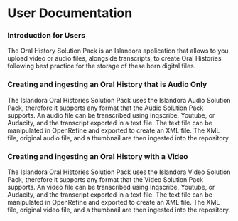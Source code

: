 User Documentation
==================

### Introduction for Users

The Oral History Solution Pack is an Islandora application that allows to you upload video or audio files, alongside transcripts, to create Oral Histories following best practice for the storage of these born digital files.

### Creating and ingesting an Oral History that is Audio Only

The Islandora Oral Histories Solution Pack uses the Islandora Audio Solution Pack, therefore it supports any format that the Audio Solution Pack supports. An audio file can be transcribed using Inqscribe, Youtube, or Audacity, and the transcript exported in a text file. The text file can be manipulated in OpenRefine and exported to create an XML file. The XML file, original audio file, and a thumbnail are then ingested into the repository.

### Creating and ingesting an Oral History with a Video

The Islandora Oral Histories Solution Pack uses the Islandora Video Solution Pack, therefore it supports any format that the Video Solution Pack supports. An video file can be transcribed using Inqscribe, Youtube, or Audacity, and the transcript exported in a text file. The text file can be manipulated in OpenRefine and exported to create an XML file. The XML file, original video file, and a thumbnail are then ingested into the repository.

